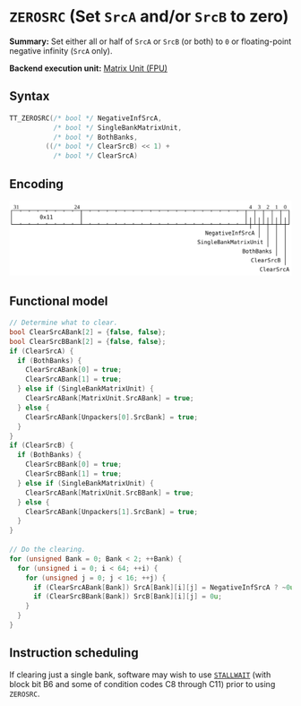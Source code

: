# `ZEROSRC` (Set `SrcA` and/or `SrcB` to zero)

**Summary:** Set either all or half of `SrcA` or `SrcB` (or both) to `0` or floating-point negative infinity (`SrcA` only).

**Backend execution unit:** [Matrix Unit (FPU)](MatrixUnit.md)

## Syntax

```c
TT_ZEROSRC(/* bool */ NegativeInfSrcA,
           /* bool */ SingleBankMatrixUnit,
           /* bool */ BothBanks,
         ((/* bool */ ClearSrcB) << 1) +
           /* bool */ ClearSrcA)
```

## Encoding

![](../../../Diagrams/Out/Bits32_ZEROSRC.svg)

## Functional model

```c
// Determine what to clear.
bool ClearSrcABank[2] = {false, false};
bool ClearSrcBBank[2] = {false, false};
if (ClearSrcA) {
  if (BothBanks) {
    ClearSrcABank[0] = true;
    ClearSrcABank[1] = true;
  } else if (SingleBankMatrixUnit) {
    ClearSrcABank[MatrixUnit.SrcABank] = true;
  } else {
    ClearSrcABank[Unpackers[0].SrcBank] = true;
  }
}
if (ClearSrcB) {
  if (BothBanks) {
    ClearSrcBBank[0] = true;
    ClearSrcBBank[1] = true;
  } else if (SingleBankMatrixUnit) {
    ClearSrcABank[MatrixUnit.SrcBBank] = true;
  } else {
    ClearSrcABank[Unpackers[1].SrcBank] = true;
  }
}

// Do the clearing.
for (unsigned Bank = 0; Bank < 2; ++Bank) {
  for (unsigned i = 0; i < 64; ++i) {
    for (unsigned j = 0; j < 16; ++j) {
      if (ClearSrcABank[Bank]) SrcA[Bank][i][j] = NegativeInfSrcA ? ~0u : 0u;
      if (ClearSrcBBank[Bank]) SrcB[Bank][i][j] = 0u;
    }
  }
}
```

## Instruction scheduling

If clearing just a single bank, software may wish to use [`STALLWAIT`](STALLWAIT.md) (with block bit B6 and some of condition codes C8 through C11) prior to using `ZEROSRC`.

